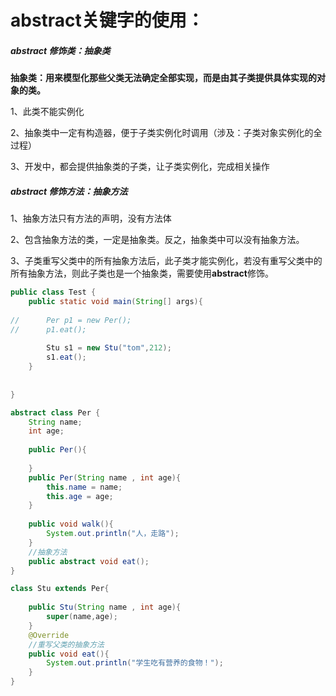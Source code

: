 # abstract关键字的使用：

##### abstract 修饰类：抽象类

**抽象类：用来模型化那些父类无法确定全部实现，而是由其子类提供具体实现的对象的类。**

1、此类不能实例化

2、抽象类中一定有构造器，便于子类实例化时调用（涉及：子类对象实例化的全过程）

3、开发中，都会提供抽象类的子类，让子类实例化，完成相关操作

##### abstract 修饰方法：抽象方法

1、抽象方法只有方法的声明，没有方法体

2、包含抽象方法的类，一定是抽象类。反之，抽象类中可以没有抽象方法。

3、子类重写父类中的所有抽象方法后，此子类才能实例化，若没有重写父类中的所有抽象方法，则此子类也是一个抽象类，需要使用**abstract**修饰。

```java
public class Test {
	public static void main(String[] args){
        
//		Per p1 = new Per();
//		p1.eat();
		
		Stu s1 = new Stu("tom",212);
		s1.eat();
	}
		
	
}

abstract class Per {
	String name;
	int age;
	
	public Per(){
		
	}
	public Per(String name , int age){
		this.name = name;
		this.age = age;
	}
	
	public void walk(){
		System.out.println("人，走路");
	}
	//抽象方法
	public abstract void eat();
}

class Stu extends Per{
    
	public Stu(String name , int age){
		super(name,age);
	}
	@Override
	//重写父类的抽象方法
	public void eat(){
		System.out.println("学生吃有营养的食物！");
	}
}
```

<!--abstract 不能修饰属性、构造器等结构，也不能修饰私有方法、静态方法、final 方法-->

